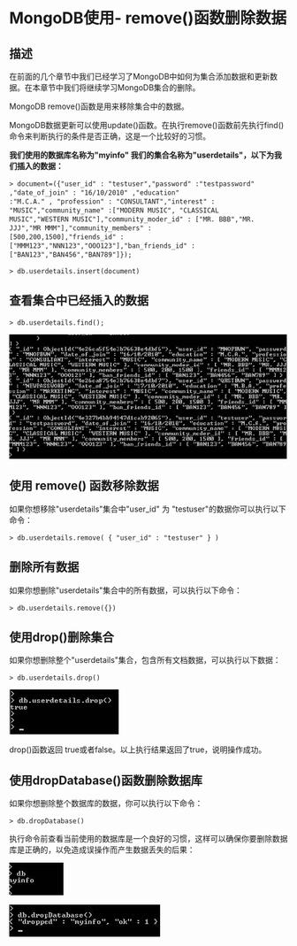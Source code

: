 
# MongoDB使用- remove()函数删除数据

## 描述

在前面的几个章节中我们已经学习了MongoDB中如何为集合添加数据和更新数据。在本章节中我们将继续学习MongoDB集合的删除。

MongoDB remove()函数是用来移除集合中的数据。

MongoDB数据更新可以使用update()函数。在执行remove()函数前先执行find()命令来判断执行的条件是否正确，这是一个比较好的习惯。

**我们使用的数据库名称为"myinfo" 我们的集合名称为"userdetails"，以下为我们插入的数据：**

```
> document=({"user_id" : "testuser","password" :"testpassword" ,"date_of_join" : "16/10/2010" ,"education"  
:"M.C.A." , "profession" : "CONSULTANT","interest" : "MUSIC","community_name" :["MODERN MUSIC", "CLASSICAL  
MUSIC","WESTERN MUSIC"],"community_moder_id" : ["MR. BBB","MR. JJJ","MR MMM"],"community_members" :  
[500,200,1500],"friends_id" : ["MMM123","NNN123","OOO123"],"ban_friends_id" :["BAN123","BAN456","BAN789"]});
```

```
> db.userdetails.insert(document)  
```

## 查看集合中已经插入的数据

```
> db.userdetails.find();
```

![mongodb-show-data-into-collection](../img/9-1.jpg)

## 使用 remove() 函数移除数据

如果你想移除"userdetails"集合中"user_id" 为 "testuser"的数据你可以执行以下命令：

```
> db.userdetails.remove( { "user_id" : "testuser" } )  
```

## 删除所有数据

如果你想删除"userdetails"集合中的所有数据，可以执行以下命令：

```
> db.userdetails.remove({})  
```

## 使用drop()删除集合

如果你想删除整个"userdetails"集合，包含所有文档数据，可以执行以下数据：

```
> db.userdetails.drop()
```

![mongodb-remove-collection](../img/9-2.jpg)

drop()函数返回 true或者false。以上执行结果返回了true，说明操作成功。

## 使用dropDatabase()函数删除数据库

如果你想删除整个数据库的数据，你可以执行以下命令：

```
> db.dropDatabase()
```

执行命令前查看当前使用的数据库是一个良好的习惯，这样可以确保你要删除数据库是正确的，以免造成误操作而产生数据丢失的后果：

![](../img/9-3.jpg)

![mongodb-drop-current-database](../img/9-4.jpg)

